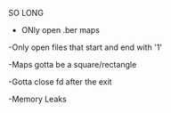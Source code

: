  SO LONG


- ONly open .ber maps

-Only open files that start and end with '1'

-Maps gotta be a square/rectangle

-Gotta close fd after the exit

-Memory Leaks
